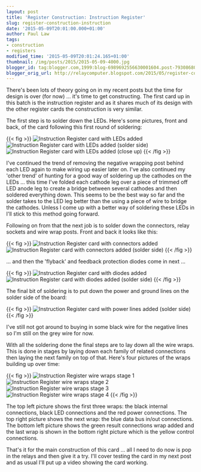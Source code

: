 ```yaml
---
layout: post
title: 'Register Construction: Instruction Register'
slug: register-construction-instruction
date: '2015-05-09T20:01:00.000+01:00'
author: Paul Law
tags:
- construction
- registers
modified_time: '2015-05-09T20:01:24.165+01:00'
thumbnail: /img/posts/2015/2015-05-09-4000.jpg
blogger_id: tag:blogger.com,1999:blog-6989692556630001604.post-7930868089582321996
blogger_orig_url: http://relaycomputer.blogspot.com/2015/05/register-construction-instruction.html
---
```


There's been lots of theory going on in my recent posts but the time 
for design is over (for now) ... it's time to get constructing. The first card 
up in this batch is the instruction register and as it shares much of its 
design with the other register cards the construction is very similar.

The first step is to solder down the LEDs. Here's some pictures, front 
and back, of the card following this first round of soldering:

{{< fig >}}
![Instruction Register card with LEDs added](/img/posts/2015/2015-05-09-0000.jpg)
![Instruction Register card with LEDs added (solder side)](/img/posts/2015/2015-05-09-0001.jpg)
![Instruction Register card with LEDs added (close up)](/img/posts/2015/2015-05-09-0002.jpg)
{{< /fig >}}

I've continued the trend of removing the negative 
wrapping post behind each LED again to make wiring up easier later on. I've 
also continued my 'other trend' of hunting for a good way of soldering up the 
cathodes on the LEDs ... this time I've folded each cathode leg over a piece 
of trimmed off LED anode leg to create a bridge between several cathodes and 
then soldered everything down. This seems to be the best way so far and the 
solder takes to the LED leg better than the using a piece of wire to bridge 
the cathodes. Unless I come up with a better way of soldering these LEDs in 
I'll stick to this method going forward.

Following on from that the 
next job is to solder down the connectors, relay sockets and wire wrap posts. 
Front and back it looks like this:

{{< fig >}}
![Instruction Register card with connectors added](/img/posts/2015/2015-05-09-0003.jpg)
![Instruction Register card with connectors added (solder side)](/img/posts/2015/2015-05-09-0004.jpg)
{{< /fig >}}

... and then the 'flyback' and feedback protection 
diodes come in next ...

{{< fig >}}
![Instruction Register card with diodes added](/img/posts/2015/2015-05-09-0005.jpg)
![Instruction Register card with diodes added (solder side)](/img/posts/2015/2015-05-09-0006.jpg)
{{< /fig >}}

The final bit of soldering is to put down the power and 
ground lines on the solder side of the board:

{{< fig >}}
![Instruction Register card with power lines added (solder side)](/img/posts/2015/2015-05-09-0007.jpg)
{{< /fig >}}

I've still not got around to buying in some black 
wire for the negative lines so I'm still on the grey wire for now.

With all the soldering done the final steps are to lay down all the wire 
wraps. This is done in stages by laying down each family of related 
connections then laying the next family on top of that. Here's four pictures 
of the wraps building up over time:

{{< fig >}}
![Instruction Register wire wraps stage 1](/img/posts/2015/2015-05-09-0008.jpg)
![Instruction Register wire wraps stage 2](/img/posts/2015/2015-05-09-0009.jpg)
![Instruction Register wire wraps stage 3](/img/posts/2015/2015-05-09-0010.jpg)
![Instruction Register wire wraps stage 4](/img/posts/2015/2015-05-09-0011.jpg)
{{< /fig >}}

The top left picture shows the first three wraps: the black 
internal connections, black LED connections and the red power connections. The 
top right picture shows the next wrap: the blue data bus in/out connections. 
The bottom left picture shows the green result connections wrap added and the 
last wrap is shown in the bottom right picture which is the yellow control 
connections.

That's it for the main construction of this card ... 
all I need to do now is pop in the relays and then give it a try. I'll cover 
testing the card in my next post and as usual I'll put up a video showing the 
card working. 
